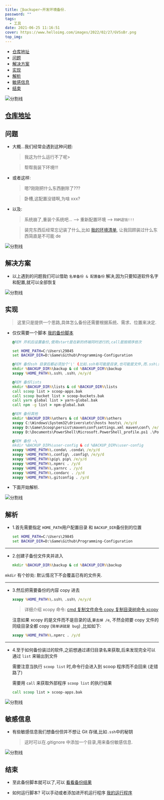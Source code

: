 ```yaml
---
title: 🎃backuper~开发环境备份.
password: ""
tags:
  - 工具
date: 2021-06-25 11:16:51
cover: https://www.helloimg.com/images/2022/02/27/GVSsBr.png
top_img:
---
```


<!--
 * @?: *********************************************************************
 * @Author: Weidows
 * @LastEditors: Weidows
 * @LastEditTime: 2022-02-23 02:20:22
 * @FilePath: \Blog-private\source\_posts\tools\backuper.md
 * @Description:
 * @!: *********************************************************************
-->

- [仓库地址](#仓库地址)
- [问题](#问题)
- [解决方案](#解决方案)
- [实现](#实现)
- [解析](#解析)
- [敏感信息](#敏感信息)
- [结束](#结束)

<a>![分割线](https://www.helloimg.com/images/2022/07/01/ZM0SoX.png)</a>

## [仓库地址](https://github.com/Weidows-projects/Programming-Configuration)

## 问题

- 大概...我们经常会遇到这种问题:

  > 我这为什么运行不了呢>

  > 帮帮我装下环境!!!

- 或者这样:

  > 嗯?刚刚把什么东西删除了???

  > 卧槽,这配置没错啊,为啥 xxx?

- 以及:

  > 系统崩了,重装个系统吧... --> 重新配置环境 --> `RNM退钱!!!`

  > 装完东西后经常忘记装了什么,比如 [我的环境清单](https://github.com/Weidows-projects/Programming-Configuration/blob/master/lists/scoop/scoop-apps.bak), 让我回顾装过什么东西简直是不可能 de

<a>![分割线](https://www.helloimg.com/images/2022/07/01/ZM0SoX.png)</a>

## 解决方案

- 以上遇到的问题我们可以借助 `名单备份 & 配置备份` 解决,因为只要知道软件名字和配置,就可以全部恢复

<a>![分割线](https://www.helloimg.com/images/2022/07/01/ZM0SoX.png)</a>

## 实现

> 这里只是提供一个思路,具体怎么备份还需要根据系统、需求、位置来决定.

- 仅仅需要一个脚本 [我的备份脚本](https://github.com/Weidows-projects/Programming-Configuration/blob/master/local/utils.bat)

  ```bat
  @REM 开机后设置备份,使用start是在新的终端同时进行的,call是按顺序依次

  set HOME_PATH=C:\Users\29845
  set BACKUP_DIR=D:\Game\Github\Programming-Configuration

  @REM 备份ssh 目录后都必须加个'\' (比如.ssh有可能是目录,也可能是文件,而.ssh\只可能是目录)
  mkdir %BACKUP_DIR%\backup & cd %BACKUP_DIR%\backup
  xcopy %HOME_PATH%\.ssh\ .ssh\ /e/y/d

  @REM 备份lists
  mkdir %BACKUP_DIR%\lists & cd %BACKUP_DIR%\lists
  call scoop list > scoop-apps.bak
  call scoop bucket list > scoop-buckets.bak
  call yarn global list > yarn-global.bak
  call npm -g list > npm-global.bak

  @REM 备份其他
  mkdir %BACKUP_DIR%\others & cd %BACKUP_DIR%\others
  xcopy C:\Windows\System32\drivers\etc\hosts hosts\ /e/y/d
  xcopy D:\Game\Scoop\persist\maven\conf\settings.xml maven\conf\ /e/y/d
  xcopy D:\Documents\PowerShell\Microsoft.PowerShell_profile.ps1 .\PowerShell\ /e/y/d

  @REM 备份 ~\
  mkdir %BACKUP_DIR%\user-config & cd %BACKUP_DIR%\user-config
  xcopy %HOME_PATH%\.conda\ .conda\ /e/y/d
  xcopy %HOME_PATH%\.config\ .config\ /e/y/d
  xcopy %HOME_PATH%\pip\ pip\ /e/y/d
  xcopy %HOME_PATH%\.npmrc . /y/d
  xcopy %HOME_PATH%\.yarnrc . /y/d
  xcopy %HOME_PATH%\.condarc . /y/d
  xcopy %HOME_PATH%\.gitconfig . /y/d
  ```

- 下面开始解析.

<a>![分割线](https://www.helloimg.com/images/2022/07/01/ZM0SoX.png)</a>

## 解析

- 1.首先需要指定 `HOME_PATH`用户配置目录 和 `BACKUP_DIR`备份到的位置

  ```bat
  set HOME_PATH=C:\Users\29845
  set BACKUP_DIR=D:\Game\Github\Programming-Configuration
  ```

---

- 2.创建子备份文件夹并进入

  ```bat
  mkdir %BACKUP_DIR%\backup & cd %BACKUP_DIR%\backup
  ```

`mkdir` 有个妙处: 默认情况下不会覆盖已有的文件夹.

---

- 3.然后把需要备份的内容 copy 进去

  ```bat
  xcopy %HOME_PATH%\.ssh\ .ssh\ /e/y/d
  ```

  > 详细介绍 xcopy 命令: [cmd 复制文件命令 copy 复制目录树命令 xcopy](https://blog.csdn.net/qq_21808961/article/details/86749733)

  注意如果 xcopy 的是文件而不是目录的话,`要去掉 /e`, 不然会把要 copy 文件的同级目录全都 copy (`简单讲就是 bug`) ,比如如下:

  ```bat
  xcopy %HOME_PATH%\.npmrc . /y/d
  ```

---

- 4.至于如何备份装过的软件,之前想通过递归目录名来获取,后来发现完全可以通过 `list` 来输出到文件

  需要注意当执行 `scoop list` 时,命令行会进入到 scoop 程序而不会回来 (走错路了)

  需要用 `call` 来获取外部程序 `scoop list` 的执行结果

  ```bat
  call scoop list > scoop-apps.bak
  ```

<a>![分割线](https://www.helloimg.com/images/2022/07/01/ZM0SoX.png)</a>

## 敏感信息

- 有些敏感信息我们想备份但并不想让 Git 存储,比如`.ssh`中的秘钥

  > 这时可以在.gitignore 中添加一个目录,用来备份敏感信息.

<a>![分割线](https://www.helloimg.com/images/2022/07/01/ZM0SoX.png)</a>

## 结束

- 至此备份脚本就可以了,可以 [看看备份结果](https://github.com/Weidows-projects/Programming-Configuration)

- 如何运行脚本? 可以手动或者添加进开机运行程序 [我的运行程序](https://github.com/Weidows-projects/Keeper/blob/main/utils.bat)
